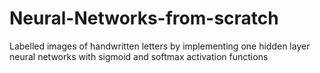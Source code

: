 # Neural-Networks-from-scratch
Labelled images of handwritten letters by implementing one hidden layer neural networks with sigmoid and softmax activation functions
